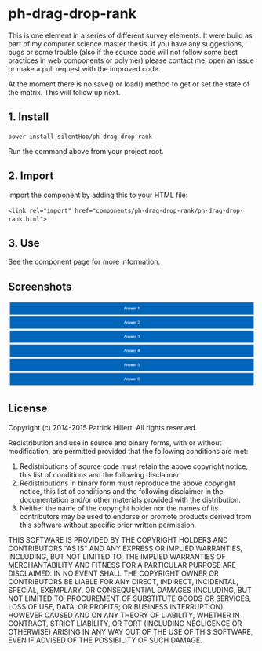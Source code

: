 ph-drag-drop-rank
================

This is one element in a series of different survey elements. It were build as part of my 
computer science master thesis. If you have any suggestions, bugs or some trouble (also if
the source code will not follow some best practices in web components or polymer) please
contact me, open an issue or make a pull request with the improved code.

At the moment there is no save() or load() method to get or set the state of the matrix. This
will follow up next.

## 1. Install

`bower install silentHoo/ph-drag-drop-rank`

Run the command above from your project root.

## 2. Import

Import the component by adding this to your HTML file:

`<link rel="import" href="components/ph-drag-drop-rank/ph-drag-drop-rank.html">`

## 3. Use

See the [component page](http://silentHoo.github.io/ph-drag-drop-rank) for more information.

## Screenshots

![Selection matrix in single-mode](https://github.com/silentHoo/ph-drag-drop-rank/raw/master/screenshot.png?raw=true "Ranking with drag & drop")

## License

Copyright (c) 2014-2015 Patrick Hillert. All rights reserved.

Redistribution and use in source and binary forms, with or without
modification, are permitted provided that the following conditions are
met:

1. Redistributions of source code must retain the above copyright
notice, this list of conditions and the following disclaimer.
2. Redistributions in binary form must reproduce the above
copyright notice, this list of conditions and the following disclaimer
in the documentation and/or other materials provided with the
distribution.
3. Neither the name of the copyright holder nor the names of its
contributors may be used to endorse or promote products derived from
this software without specific prior written permission.

THIS SOFTWARE IS PROVIDED BY THE COPYRIGHT HOLDERS AND CONTRIBUTORS
"AS IS" AND ANY EXPRESS OR IMPLIED WARRANTIES, INCLUDING, BUT NOT
LIMITED TO, THE IMPLIED WARRANTIES OF MERCHANTABILITY AND FITNESS FOR
A PARTICULAR PURPOSE ARE DISCLAIMED. IN NO EVENT SHALL THE COPYRIGHT
OWNER OR CONTRIBUTORS BE LIABLE FOR ANY DIRECT, INDIRECT, INCIDENTAL,
SPECIAL, EXEMPLARY, OR CONSEQUENTIAL DAMAGES (INCLUDING, BUT NOT
LIMITED TO, PROCUREMENT OF SUBSTITUTE GOODS OR SERVICES; LOSS OF USE,
DATA, OR PROFITS; OR BUSINESS INTERRUPTION) HOWEVER CAUSED AND ON ANY
THEORY OF LIABILITY, WHETHER IN CONTRACT, STRICT LIABILITY, OR TORT
(INCLUDING NEGLIGENCE OR OTHERWISE) ARISING IN ANY WAY OUT OF THE USE
OF THIS SOFTWARE, EVEN IF ADVISED OF THE POSSIBILITY OF SUCH DAMAGE.